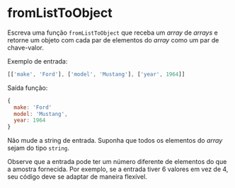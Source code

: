 # fromListToObject

Escreva uma função `fromListToObject` que receba um _array_ de _arrays_ e retorne um objeto com cada par de elementos do _array_ como um par de chave-valor.

Exemplo de entrada:

```javascript
[['make', 'Ford'], ['model', 'Mustang'], ['year', 1964]]
```

Saída função:

```javascript
{
  make: 'Ford'
  model: 'Mustang',
  year: 1964
}
```

Não mude a string de entrada. Suponha que todos os elementos do _array_ sejam do tipo `string`.

Observe que a entrada pode ter um número diferente de elementos do que a amostra fornecida. Por exemplo, se a entrada tiver 6 valores em vez de 4, seu código deve se adaptar de maneira flexível.
